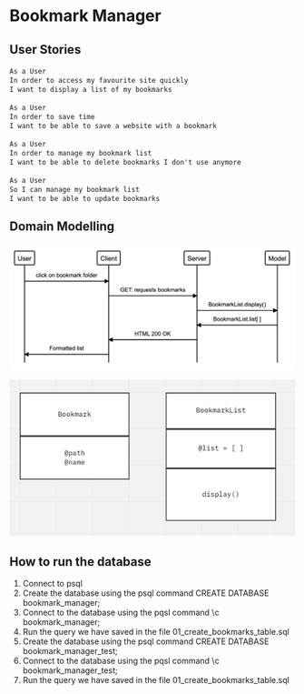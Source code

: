 # Bookmark Manager

## User Stories
```
As a User
In order to access my favourite site quickly
I want to display a list of my bookmarks

As a User
In order to save time
I want to be able to save a website with a bookmark

As a User
In order to manage my bookmark list
I want to be able to delete bookmarks I don't use anymore

As a User
So I can manage my bookmark list
I want to be able to update bookmarks
```


## Domain Modelling
![Domain model](https://github.com/peter-james-allen/bookmark_manager/blob/main/images/Screenshot%202021-02-22%20at%2014.49.02.png)

![Object model](https://github.com/peter-james-allen/bookmark_manager/blob/main/images/Screenshot%202021-02-22%20at%2014.39.38.png)

## How to run the database
1. Connect to psql
2. Create the database using the psql command CREATE DATABASE bookmark_manager;
3. Connect to the database using the pqsl command \c bookmark_manager;
4. Run the query we have saved in the file 01_create_bookmarks_table.sql
5. Create the database using the psql command CREATE DATABASE bookmark_manager_test;
6. Connect to the database using the pqsl command \c bookmark_manager_test;
7. Run the query we have saved in the file 01_create_bookmarks_table.sql
